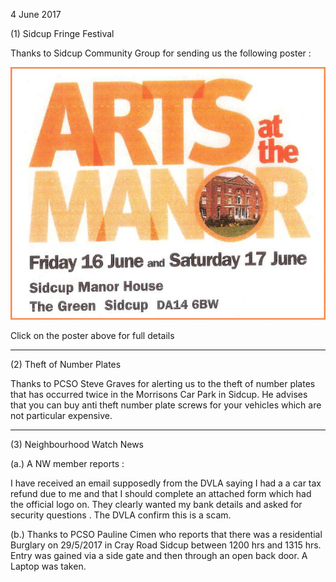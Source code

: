 4 June 2017

(1) Sidcup Fringe Festival

Thanks to Sidcup Community Group for sending us the following poster :

[](http://www.northcrayresidents.org.uk/posters/poster92.pdf)

![Image](images/nm0230_1.gif)

Click on the poster above for full details

---

(2) Theft of Number Plates

Thanks to PCSO Steve Graves for alerting us to the theft of number plates that has occurred twice in the Morrisons Car Park in Sidcup. He advises that you can buy anti theft number plate screws for your vehicles which are not particular expensive.

---

(3) Neighbourhood Watch News

(a.) A NW member reports :

I have received an email supposedly from the DVLA saying I had a a car tax refund due to me and that I should complete an attached form which had the official logo on. They clearly wanted my bank details and asked for security questions . The DVLA confirm this is a scam.

(b.) Thanks to PCSO Pauline Cimen who reports that there was a residential Burglary on 29/5/2017 in Cray Road Sidcup between 1200 hrs and 1315 hrs. Entry was gained via a side gate and then through an open back door. A Laptop was taken.

